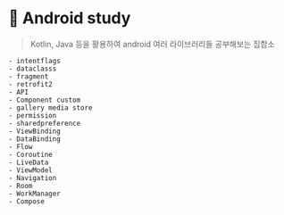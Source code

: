 # 🥑 Android study
> Kotlin, Java 등을 활용하여 android 여러 라이브러리들 공부해보는 집합소
```
- intentflags
- dataclasss
- fragment
- retrofit2 
- API
- Component custom
- gallery media store
- permission
- sharedpreference
- ViewBinding
- DataBinding
- Flow
- Coroutine
- LiveData
- ViewModel
- Navigation
- Room
- WorkManager
- Compose
```
